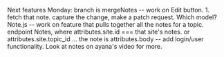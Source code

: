 Next features
Monday: branch is mergeNotes
-- work on Edit button. 1. fetch that note. capture the change, make a patch request. Which model? Note.js 
-- work on feature that pulls together all the notes for a topic. 
	endpoint Notes, where attributes.site.id === that site's notes. or attributes.site.topic_id ... the note  is attributes.body
-- add login/user functionality. Look at notes on ayana's video for more. 
